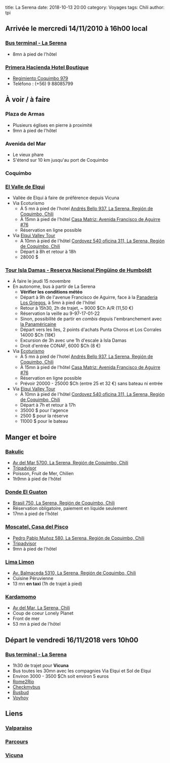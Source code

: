 title: La Serena
date: 2018-10-13 20:00
category: Voyages
tags: Chili
author: tpi


## Arrivée le mercredi 14/11/2010 à 16h00 local

### [Bus terminal - La Serena](https://www.google.com/maps/place/Bus+Terminal+-+La+Serena/@-29.9109984,-71.2588082,17z/data=!3m1!4b1!4m5!3m4!1s0x9691ca6eed3102a3:0x4e7a5c06135323cb!8m2!3d-29.9110031!4d-71.2566195)

* 8mn à pied de l'hôtel

### [Primera Hacienda Hotel Boutique](http://primerahacienda.cl/)

* [Regimiento Coquimbo 979](https://www.google.com/maps/place/Regimiento+Coquimbo+979,+La+Serena,+Regi%C3%B3n+de+Coquimbo,+Chili/@-29.908524,-71.2531538,18z/data=!3m1!4b1!4m5!3m4!1s0x9691ca6f810ac8cb:0x1628589ae7e73db7!8m2!3d-29.9085263!4d-71.2520595)
* Teléfono : (+56) 9 88085799 

## À voir / à faire

### Plaza de Armas
* Plusieurs églises en pierre à proximité
* 9mn à pied de l'hôtel

### Avenida del Mar 
* Le vieux phare
* S'étend sur 10 km jusqu'au port de Coquimbo

### Coquimbo

### [El Valle de Elqui](http://www.ecoturismolaserena.cl/es_ES/portfolio/tour-valle-del-elqui/)
* Vallée de Elqui à faire de préférence depuis Vicuna
* Via Ecoturismo
    * À 5 mn à pied de l'hotel [Andrés Bello 937, La Serena, Región de Coquimbo, Chili](https://www.google.com/maps/place/Ecoturismo+La+Serena+-+Sucursal/@-29.9078603,-71.2547337,17z/data=!4m5!3m4!1s0x9691ca6fbeeeaaef:0xe2b059b7fd5095e3!8m2!3d-29.9077675!4d-71.2535232)
    * À 15mn à pied de l'hôtel [Casa Matriz: Avenida Francisco de Aguirre #76](https://www.google.com/maps/place/Ecoturismo+La+Serena+-+Casa+Matriz/@-29.9055764,-71.2624091,17z/data=!3m1!4b1!4m5!3m4!1s0x9691ca725db65209:0x7aee0243e7d9a76a!8m2!3d-29.9055811!4d-71.2602204)
    * Réservation en ligne possible
* Via [Elqui Valley Tour](http://goelqui.cl/tour-valle-de-elqui/)
    * A 10mn à pied de l'hôtel [Cordovez 540 oficina 311, La Serena, Región de Coquimbo, Chili](https://www.google.fr/maps/place/Gregorio+Cordovez+540,+oficina+311,+La+Serena,+Regi%C3%B3n+de+Coquimbo,+Chili/@-29.9031837,-71.251605,17z/data=!3m1!4b1!4m5!3m4!1s0x9691ca7afa483d63:0x4f77d759099c73b9!8m2!3d-29.9031837!4d-71.249411)
    * Départ à 8h et retour à 18h
    * 28000 $

### [Tour Isla Damas - Reserva Nacional Pingüino de Humboldt](https://fr.wikipedia.org/wiki/R%C3%A9serve_nationale_Ping%C3%BCino_de_Humboldt)
* À faire le jeudi 15 novembre
* En autonome, bus à partir de La Serena   
    * **Vérifier les conditions météo**
    * Départ à 9h de l'avenue Francisco de Aguirre, face à la [Panaderia Los Griegos](https://www.google.com/maps/place/Panaderia+y+rostiseria+los+griegos/@-29.9056158,-71.2547024,17z/data=!3m1!4b1!4m5!3m4!1s0x9691ca7004ab9db3:0xdd3a021b0515e98d!8m2!3d-29.9056205!4d-71.2525137), à 5mn à pied de l'hôtel
    * Retour à 15h30, 2h de trajet, ~ 9000 $Ch A/R (11,50 €)
    * Réservation la veille au 9-97-17-01-22
    * Sinon, possibilité de partir en *combis* depuis l'embranchement avec [la Panaméricaine](https://www.google.com/maps/place/Ruta+5,+La+Serena,+Regi%C3%B3n+de+Coquimbo,+Chili/@-29.9025309,-71.2574624,17z/data=!4m5!3m4!1s0x915aae58996d1ff3:0x9bc1db8b120a2eea!8m2!3d-29.9023259!4d-71.2564403)
    * Départ vers les îles, 2 points d'achats Punta Choros et Los Corrales 14000 $Ch (18€)
    * Excursion de 3h avec une 1h d'escale à Isla Damas
    * Droit d'entrée CONAF, 6000 $Ch (8 €)
* Via [Ecoturismo](http://www.ecoturismolaserena.cl/es_ES/portfolio/tour-islas-damas/)
    * À 5 mn à pied de l'hotel [Andrés Bello 937, La Serena, Región de Coquimbo, Chili](https://www.google.com/maps/place/Ecoturismo+La+Serena+-+Sucursal/@-29.9078603,-71.2547337,17z/data=!4m5!3m4!1s0x9691ca6fbeeeaaef:0xe2b059b7fd5095e3!8m2!3d-29.9077675!4d-71.2535232)
    * À 15mn à pied de l'hôtel [Casa Matriz: Avenida Francisco de Aguirre #76](https://www.google.com/maps/place/Ecoturismo+La+Serena+-+Casa+Matriz/@-29.9055764,-71.2624091,17z/data=!3m1!4b1!4m5!3m4!1s0x9691ca725db65209:0x7aee0243e7d9a76a!8m2!3d-29.9055811!4d-71.2602204)
    * Réservation en ligne possible
    * Prévoir 20000 - 25000 $Ch (entre 25 et 32 €) sans bateau ni entrée
* Via [Elqui Valley Tour](http://goelqui.cl/tour-islas-damas/)
    * À 10mn à pied de l'hôtel [Cordovez 540 oficina 311, La Serena, Región de Coquimbo, Chili](https://www.google.fr/maps/place/Gregorio+Cordovez+540,+oficina+311,+La+Serena,+Regi%C3%B3n+de+Coquimbo,+Chili/@-29.9031837,-71.251605,17z/data=!3m1!4b1!4m5!3m4!1s0x9691ca7afa483d63:0x4f77d759099c73b9!8m2!3d-29.9031837!4d-71.249411)
    * Départ à 7h et retour à 17h
    * 35000 $ pour l'agence
    * 2500 $ pour la réserve
    * 11000 $ pour le bateau


## Manger et boire

### [Bakulic](http://www.bakulic.cl/)
* [Av del Mar 5700, La Serena, Región de Coquimbo, Chili](https://www.google.com/maps/place/Restaurant+Bakulic/@-29.9407135,-71.2889364,17z/data=!4m20!1m12!2m11!1srestaurants!3m6!1srestaurants!2sPrimera+Hacienda+Hotel+Boutique+-+Regimiento+Coquimbo+979,+La+Serena,+Regi%C3%B3n+de+Coquimbo,+Chili!3s0x9691ca6f810ab6b9:0x419e54284179e722!4m2!1d-71.2520595!2d-29.9085263!5m2!5m1!1s2018-10-30!3m6!1s0x9691ca2a1455e717:0xf763a902ba3cc888!5m1!1s2018-10-30!8m2!3d-29.9407135!4d-71.2867477)
* [Tripadvisor](https://www.tripadvisor.fr/Restaurant_Review-g303674-d2196562-Reviews-Bakulic-La_Serena_Coquimbo_Region.html)
* Poisson, Fruit de Mer, Chilien
* 1h9mn à pied de l'hôtel

### [Donde El Guaton](https://www.tripadvisor.fr/Restaurant_Review-g303674-d3369609-Reviews-Donde_el_Guaton-La_Serena_Coquimbo_Region.html)
* [Brasil 750, La Serena, Región de Coquimbo, Chili](https://www.google.com/maps/place/Restaurant+Donde+El+Guat%C3%B3n/@-29.9006183,-71.2482897,17z/data=!3m1!4b1!4m5!3m4!1s0x9691ca7bf4f8c28b:0x4e142e8c4f436bc4!8m2!3d-29.900623!4d-71.246101)
* Réservation obligatoire, paiement en liquide seulement
* 17mn à pied de l'hôtel

### [Moscatel, Casa del Pisco](http://www.moscatel.cl/)
* [Pedro Pablo Muñoz 580, La Serena, Región de Coquimbo, Chili](https://www.google.com/maps/place/Moscatel,+Casa+Del+Pisco+Chileno/@-29.904263,-71.2561447,17z/data=!4m8!1m2!2m1!1srestaurants!3m4!1s0x9691ca704f089203:0x294d35d6d02e166!8m2!3d-29.904263!4d-71.253956)
* [Tripadvisor](https://www.tripadvisor.fr/Restaurant_Review-g303674-d12930401-Reviews-Moscatel_Casa_del_Pisco_Chileno-La_Serena_Coquimbo_Region.html)
* 9mn à pied de l'hôtel

### [Lima Limon](http://www.limalimonrest.cl/)
* [Av. Balmaceda 5310, La Serena, Región de Coquimbo, Chili](https://www.google.com/maps/place/Restaurant+Lima+Lim%C3%B3n+(La+Serena)/@-29.9451769,-71.2678938,17z/data=!3m1!4b1!4m5!3m4!1s0x9691cbca44324371:0xdc5c6a607a439b5a!8m2!3d-29.9451816!4d-71.2657051)
* Cuisine Péruvienne
* 13 mn **en taxi** (1h de trajet à pied)

### [Kardamomo](https://www.tripadvisor.fr/Restaurant_Review-g303674-d2027875-Reviews-Kardamomo-La_Serena_Coquimbo_Region.html)
* [Av del Mar, La Serena, Chili](https://www.google.fr/maps/place/Karda+Momo/@-29.9298404,-71.2800369,12z/data=!4m8!1m2!2m1!1sKardamomo+La+Serena,+Chili!3m4!1s0x9691ca25cbb2c347:0xed73249309bef503!8m2!3d-29.9298073!4d-71.2801002)
* Coup de coeur Lonely Planet
* Front de mer
* 53 mn à pied de l'hôtel


## Départ le vendredi 16/11/2018 vers 10h00

### [Bus terminal - La Serena](https://www.google.com/maps/place/Bus+Terminal+-+La+Serena/@-29.9109984,-71.2588082,17z/data=!3m1!4b1!4m5!3m4!1s0x9691ca6eed3102a3:0x4e7a5c06135323cb!8m2!3d-29.9110031!4d-71.2566195)


* 1h30 de trajet pour **Vicuna** 
* Bus toutes les 30mn avec les compagnies Via Elqui et Sol de Elqui
* Environ 3000 - 3500 $Ch soit environ 5 euros
* [Rome2Rio](https://wwww.rome2rio.com/fr/)
* [Checkmybus](https://www.checkmybus.fr)
* [Busbud](https://www.busbud.com)
* [Voyhoy](https://voychoy.com)

## Liens

### [Valparaiso](http://tse-tse.org/2018/10/valparaiso/index.html)

### [Parcours](http://tse-tse.org/2018/10/chili-2018/index.html)

### [Vicuna](http://tse-tse.org/2018/10/vicuna/index.html)
